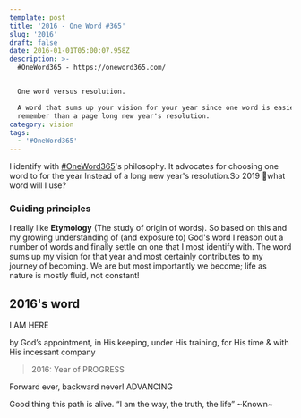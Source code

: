 ```yaml
---
template: post
title: '2016 - One Word #365'
slug: '2016'
draft: false
date: 2016-01-01T05:00:07.958Z
description: >-
  #OneWord365 - https://oneword365.com/


  One word versus resolution.

  A word that sums up your vision for your year since one word is easier to
  remember than a page long new year's resolution.
category: vision
tags:
  - '#OneWord365'
---
```

I identify with [\#OneWord365](https://oneword365.com/)'s philosophy. It advocates for choosing one word to for the year Instead of a long new year's resolution.So 2019 🤔what word will I use?

### Guiding principles
I really like **Etymology** (The study of origin of words). So based on this and my growing understanding of (and exposure to) God's word I reason out a number of words and finally settle on one that I most identify with. The word sums up my vision for that year and most certainly contributes to my journey of becoming. We are but most importantly we become; life as nature is mostly fluid, not constant!

## 2016's word

I AM HERE

by God’s appointment,
in His keeping,
under His training,
for His time &
with His incessant company

> 2016: Year of PROGRESS

Forward ever, backward never! ADVANCING

Good thing this path is alive.
“I am the way, the truth, the life” ~Known~
